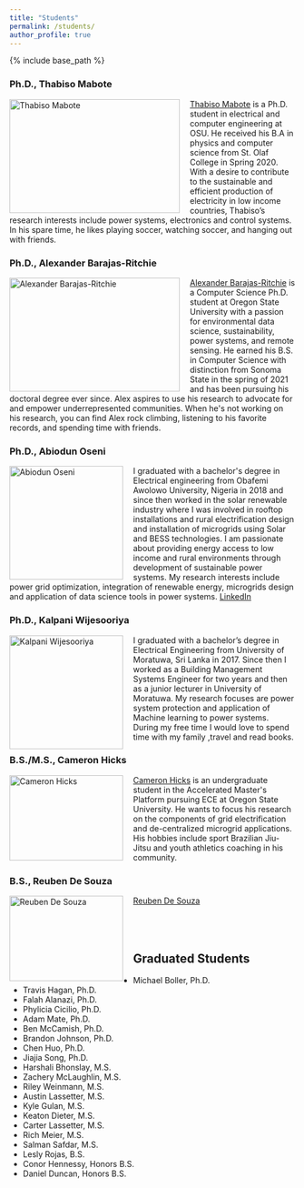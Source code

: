 ```yaml
---
title: "Students"
permalink: /students/
author_profile: true
---
```


{% include base_path %}

### Ph.D., Thabiso Mabote
<img align="left" src="https://ecotillasanchez.github.io/files/thabiso.jpg" alt="Thabiso Mabote" width="300" height="200" style="padding-right:15px"> [Thabiso Mabote](https://www.linkedin.com/in/thabiso-mabote-321013100/) is a Ph.D. student in electrical and computer engineering at OSU. He received his B.A in physics and computer science from St. Olaf College in Spring 2020. With a desire to contribute to the sustainable and efficient production of electricity in low income countries, Thabiso’s research interests include power systems, electronics and control systems. In his spare time, he likes playing soccer, watching soccer, and hanging out with friends.

### Ph.D., Alexander Barajas-Ritchie
<img align="left" src="https://ecotillasanchez.github.io/files/Alex.jpeg" alt="Alexander Barajas-Ritchie" width="300" height="200" style="padding-right:15px"> [Alexander Barajas-Ritchie]() is a Computer Science Ph.D. student at Oregon State University with a passion for environmental data science, sustainability, power systems, and remote sensing. He earned his B.S. in Computer Science with distinction from Sonoma State in the spring of 2021 and has been pursuing his doctoral degree ever since. Alex aspires to use his research to advocate for and empower underrepresented communities. When he's not working on his research, you can find Alex rock climbing, listening to his favorite records, and spending time with friends.

### Ph.D., Abiodun Oseni
<img align="left" src="https://ecotillasanchez.github.io/files/Abiodun_pic.jpg" alt="Abiodun Oseni" width="200" height="200" 
style="padding-right:15px"> I graduated with a bachelor's degree in Electrical engineering from Obafemi Awolowo University, Nigeria in 2018 and since then worked in the solar renewable industry where I was involved in rooftop installations and rural electrification design and installation of microgrids using Solar and BESS technologies. I am passionate about providing energy access to low income and rural environments through development of sustainable power systems. My research interests include power grid optimization, integration of renewable energy, microgrids design and application of data science tools in power systems. [LinkedIn](https://www.linkedin.com/in/abiodun-oseni/)

### Ph.D., Kalpani Wijesooriya
<img align="left" src="https://ecotillasanchez.github.io/files/kalpani.jpeg" alt="Kalpani Wijesooriya" width="200" height="200" 
style="padding-right:15px"> I graduated with a bachelor’s degree in Electrical Engineering from University of Moratuwa, Sri Lanka in 2017. Since then I worked as a Building Management Systems Engineer for two years and then as a junior lecturer in University of Moratuwa. My research focuses are power system protection and application of Machine learning to power systems.  During my free time I would love to spend time with my family ,travel and read books. 

### B.S./M.S., Cameron Hicks
<img align="left" src="https://ecotillasanchez.github.io/files/Cameron.jpeg" alt="Cameron Hicks" width="200" height="150" style="padding-right:15px"> [Cameron Hicks]() is an undergraduate student in the Accelerated Master's Platform pursuing ECE at Oregon State University. He wants to focus his research on the components of grid electrification and de-centralized microgrid applications. His hobbies include sport Brazilian Jiu-Jitsu and youth athletics coaching in his community.

### B.S., Reuben De Souza
<img align="left" src="https://ecotillasanchez.github.io/files/Reuben.jpeg" alt="Reuben De Souza" width="200" height="150" style="padding-right:15px"> [Reuben De Souza]() 
<br />
<br />
<br />
<br />

## Graduated Students
* Michael Boller, Ph.D.
* Travis Hagan, Ph.D.
* Falah Alanazi, Ph.D.
* Phylicia Cicilio, Ph.D.
* Adam Mate, Ph.D.
* Ben McCamish, Ph.D.
* Brandon Johnson, Ph.D.
* Chen Huo, Ph.D.
* Jiajia Song, Ph.D.
* Harshali Bhonslay, M.S.
* Zachery McLaughlin, M.S.
* Riley Weinmann, M.S.
* Austin Lassetter, M.S.
* Kyle Gulan, M.S.
* Keaton Dieter, M.S.
* Carter Lassetter, M.S.
* Rich Meier, M.S.
* Salman Safdar, M.S.
* Lesly Rojas, B.S.
* Conor Hennessy, Honors B.S.
* Daniel Duncan, Honors B.S.
